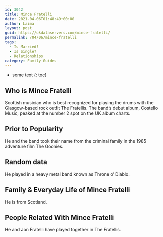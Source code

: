 ```yaml
---
id: 3042
title: Mince Fratelli
date: 2021-04-06T01:48:49+00:00
author: Laima
layout: post
guid: https://ukdataservers.com/mince-fratelli/
permalink: /04/06/mince-fratelli
tags:
  - Is Married?
  - Is Single?
  - Relationships
category: Family Guides
---
```


* some text
{: toc}


## Who is Mince Fratelli
                  
                  
                  
Scottish musician who is best recognized for playing the drums with the Glasgow-based rock outfit The Fratellis. The band&#8217;s debut album, Costello Music, peaked at the number 2 spot on the UK album charts.
                  
              
            
              
            
                
                
                
## Prior to Popularity
                  
                  
                  
He and the band took their name from the criminal family in the 1985 adventure film The Goonies.
                  
              
            
              
            
                
                
                
## Random data
                  
                  
                  
He played in a heavy metal band known as Throne o&#8217; Diablo.
                  
              
            
              
            
                
                
                
## Family & Everyday Life of Mince Fratelli
                  
                  
                  
He is from Scotland.
                  
              
            
              
            
                
                
                
## People Related With Mince Fratelli
                  
                  
                  
He and Jon Fratelli have played together in The Fratellis. 
                  
              
            
              
            
                
              
            
              
              
            
            
              
            
          
          
          